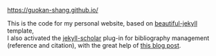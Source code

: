 https://guokan-shang.github.io/

This is the code for my personal website, based on [beautiful-jekyll](https://github.com/daattali/beautiful-jekyll) template,  
I also activated the [jekyll-scholar](https://github.com/inukshuk/jekyll-scholar) plug-in for bibliography management (reference and citation), with the great help of [this blog post](https://open-research.gemmadanks.com/tutorials/how-to-use-jekyll-scholar-with-github-pages/).

